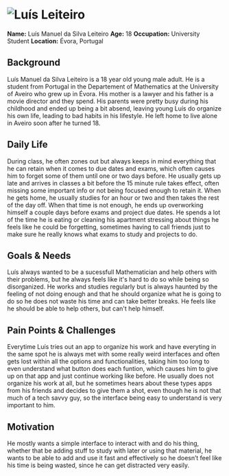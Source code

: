 # ![Luís Leiteiro](personas/persona2.jpeg)
**Name:** Luís Manuel da Silva Leiteiro
**Age:** 18
**Occupation:** University Student
**Location:** Évora, Portugal

## Background
Luís Manuel da Silva Leiteiro is a 18 year old young male adult. He is a student from Portugal in the Departement of Mathematics at the University of Aveiro who grew up in Évora. His mother is a lawyer and his father is a movie director and they spend. His parents were pretty busy during his childhood and ended up being a bit absend, leaving young Luís do organize his own life, leading to bad habits in his lifestyle. He left home to live alone in Aveiro soon after he turned 18.

## Daily Life
During class, he often zones out but always keeps in mind everything that he can retain when it comes to due dates and exams, which often causes him to forget some of them until one or two days before. He usually gets up late and arrives in classes a bit before the 15 minute rule takes effect, often missing some important info or not being focused enough to retain it. When he gets home, he usually studies for an hour or two and then takes the rest of the day off. When that time is not enough, he ends up overworking himself a couple days before exams and project due dates. He spends a lot of the time he is eating or cleaning his apartment stressing about things he feels like he could be forgetting, sometimes having to call friends just to make sure he really knows what exams to study and projects to do.

## Goals & Needs
Luís always wanted to be a sucessfull Mathematician and help others with their problems, but he always feels like it's hard to do so while being so disorganized. He works and studies regularly but is always haunted by the feeling of not doing enough and that he should organize what he is going to do so he does not waste his time and can take better breaks. He feels like he should be able to help others, but can't help himself.

## Pain Points & Challenges
Everytime Luís tries out an app to organize his work and have everyting in the same spot he is always met with some really weird interfaces and often gets lost within all the options and functionalities, taking him too long to even understand what button does each funtion, which causes him to give up on that app and just continue working like before. He usually does not organize his work at all, but he sometimes hears about these types apps from his friends and decides to give them a shot, even though he is not that much of a tech savvy guy, so the interface being easy to understand is very important to him.

## Motivation
He mostly wants a simple interface to interact with and do his thing, whether that be adding stuff to study with later or using that material, he wants to be able to add and use it fast and effectively so he doesn’t feel like his time is being wasted, since he can get distracted very easily.